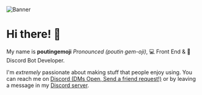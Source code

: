 ![Banner](https://cdn.discordapp.com/attachments/722720878932262952/847376871225294858/maxresdefault.png)

# Hi there! 👋

My name is **poutingemoji** *Pronounced (poutin gem-oji)*, 💻 Front End & 🤖 Discord Bot Developer.

I'm *extremely* passionate about making stuff that people enjoy using. You can reach me on [Discord (DMs Open, Send a friend request!)](https://discord.com/users/257641125135908866) or by leaving a message in my [Discord server](https://discord.com/invite/ywTEbHDgHX).

[website-url]: https://poutingemoji.netlify.app/
